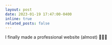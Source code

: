 ```yaml
---
layout: post
date: 2023-01-19 17:47:00-0400
inline: true
related_posts: false
---
```


I finally made a professional website (almost) 🎉🎉🎉
